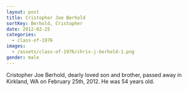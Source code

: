 ```yaml
---
layout: post
title: Cristopher Joe Berhold
sortKey: Berhold, Cristopher
date: 2012-02-25
categories:
  - class-of-1976
images:
  - /assets/class-of-1976/chris-j-berhold-1.png
gender: male
---
```


Cristopher Joe Berhold, dearly loved son and brother, passed away in Kirkland, WA on February 25th, 2012. He was 54 years old.
